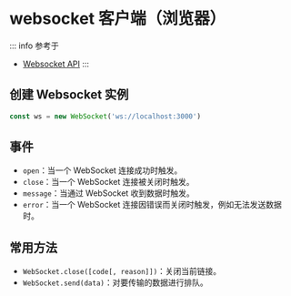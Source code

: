 # websocket 客户端（浏览器）

::: info 参考于

- [Websocket API](https://developer.mozilla.org/zh-CN/docs/Web/API/WebSocket)
:::

## 创建 Websocket 实例

```js
const ws = new WebSocket('ws://localhost:3000')
```

## 事件

- `open`：当一个 WebSocket 连接成功时触发。
- `close`：当一个 WebSocket 连接被关闭时触发。
- `message`：当通过 WebSocket 收到数据时触发。
- `error`：当一个 WebSocket 连接因错误而关闭时触发，例如无法发送数据时。

## 常用方法

- `WebSocket.close([code[, reason]])`：关闭当前链接。
- `WebSocket.send(data)`：对要传输的数据进行排队。
